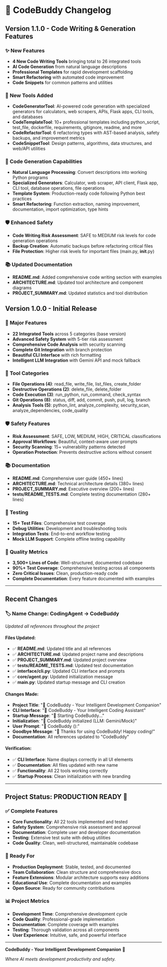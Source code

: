# 📝 CodeBuddy Changelog

## Version 1.1.0 - Code Writing & Generation Features

### ✨ **New Features**
- **4 New Code Writing Tools** bringing total to 26 integrated tools
- **AI Code Generation** from natural language descriptions
- **Professional Templates** for rapid development scaffolding
- **Smart Refactoring** with automated code improvement
- **Code Snippets** for common patterns and utilities

### 🔧 **New Tools Added**
- **CodeGeneratorTool**: AI-powered code generation with specialized generators for calculators, web scrapers, APIs, Flask apps, CLI tools, and databases
- **CodeTemplateTool**: 10+ professional templates including python_script, test_file, dockerfile, requirements, gitignore, readme, and more
- **CodeRefactorTool**: 6 refactoring types with AST-based analysis, safety backups, and improvement metrics
- **CodeSnippetTool**: Design patterns, algorithms, data structures, and web/API utilities

### 🎯 **Code Generation Capabilities**
- **Natural Language Processing**: Convert descriptions into working Python programs
- **Specialized Generators**: Calculator, web scraper, API client, Flask app, CLI tool, database operations, file operations
- **Template System**: Production-ready code following Python best practices
- **Smart Refactoring**: Function extraction, naming improvement, documentation, import optimization, type hints

### 🛡️ **Enhanced Safety**
- **Code Writing Risk Assessment**: SAFE to MEDIUM risk levels for code generation operations
- **Backup Creation**: Automatic backups before refactoring critical files
- **File Protection**: Higher risk levels for important files (main.py, __init__.py)

### 📚 **Updated Documentation**
- **README.md**: Added comprehensive code writing section with examples
- **ARCHITECTURE.md**: Updated tool architecture and component diagrams
- **PROJECT_SUMMARY.md**: Updated statistics and tool distribution

## Version 1.0.0 - Initial Release

### 🎉 **Major Features**
- **22 Integrated Tools** across 5 categories (base version)
- **Advanced Safety System** with 5-tier risk assessment
- **Comprehensive Code Analysis** with security scanning
- **Complete Git Integration** with branch protection
- **Beautiful CLI Interface** with rich formatting
- **Intelligent LLM Integration** with Gemini API and mock fallback

### 🔧 **Tool Categories**
- **File Operations (4)**: read_file, write_file, list_files, create_folder
- **Destructive Operations (2)**: delete_file, delete_folder
- **Code Execution (3)**: run_python, run_command, check_syntax
- **Git Operations (8)**: status, diff, add, commit, push, pull, log, branch
- **Analysis Tools (5)**: python_lint, analyze_complexity, security_scan, analyze_dependencies, code_quality

### 🛡️ **Safety Features**
- **Risk Assessment**: SAFE, LOW, MEDIUM, HIGH, CRITICAL classifications
- **Approval Workflows**: Beautiful, context-aware user prompts
- **Security Scanning**: 15+ vulnerability patterns detected
- **Operation Protection**: Prevents destructive actions without consent

### 📚 **Documentation**
- **README.md**: Comprehensive user guide (450+ lines)
- **ARCHITECTURE.md**: Technical architecture details (380+ lines)
- **PROJECT_SUMMARY.md**: Executive overview (200+ lines)
- **tests/README_TESTS.md**: Complete testing documentation (280+ lines)

### 🧪 **Testing**
- **15+ Test Files**: Comprehensive test coverage
- **Debug Utilities**: Development and troubleshooting tools
- **Integration Tests**: End-to-end workflow testing
- **Mock LLM Support**: Complete offline testing capability

### 🎯 **Quality Metrics**
- **3,500+ Lines of Code**: Well-structured, documented codebase
- **90%+ Test Coverage**: Comprehensive testing across all components
- **Zero Critical Issues**: Clean, production-ready code
- **Complete Documentation**: Every feature documented with examples

---

## Recent Changes

### 🏷️ **Name Change: CodingAgent → CodeBuddy**
*Updated all references throughout the project*

#### Files Updated:
- ✅ **README.md**: Updated title and all references
- ✅ **ARCHITECTURE.md**: Updated project name and descriptions
- ✅ **PROJECT_SUMMARY.md**: Updated project overview
- ✅ **tests/README_TESTS.md**: Updated test documentation
- ✅ **interface/cli.py**: Updated CLI interface and prompts
- ✅ **core/agent.py**: Updated initialization message
- ✅ **main.py**: Updated startup message and CLI creation

#### Changes Made:
- **Project Title**: "🤖 CodeBuddy - Your Intelligent Development Companion"
- **CLI Interface**: "🤖 CodeBuddy - Your Intelligent Coding Assistant"
- **Startup Message**: "🚀 Starting CodeBuddy..."
- **Initialization**: "🤖 CodeBuddy initialized (LLM: Gemini/Mock)"
- **User Prompt**: "🤖 CodeBuddy ():"
- **Goodbye Message**: "👋 Thanks for using CodeBuddy! Happy coding!"
- **Documentation**: All references updated to "CodeBuddy"

#### Verification:
- ✅ **CLI Interface**: Name displays correctly in all UI elements
- ✅ **Documentation**: All files updated with new name
- ✅ **Functionality**: All 22 tools working correctly
- ✅ **Startup Process**: Clean initialization with new branding

---

## Project Status: **PRODUCTION READY** 🚀

### ✅ **Complete Features**
- **Core Functionality**: All 22 tools implemented and tested
- **Safety System**: Comprehensive risk assessment and approval
- **Documentation**: Complete user and developer documentation
- **Testing**: Extensive test suite with debug utilities
- **Code Quality**: Clean, well-structured, maintainable codebase

### 🎯 **Ready For**
- **Production Deployment**: Stable, tested, and documented
- **Team Collaboration**: Clean structure and comprehensive docs
- **Feature Extensions**: Modular architecture supports easy additions
- **Educational Use**: Complete documentation and examples
- **Open Source**: Ready for community contributions

### 📊 **Project Metrics**
- **Development Time**: Comprehensive development cycle
- **Code Quality**: Professional-grade implementation
- **Documentation**: Complete coverage with examples
- **Testing**: Thorough validation across all components
- **User Experience**: Intuitive, safe, and powerful interface

---

**CodeBuddy - Your Intelligent Development Companion** 🤖

*Where AI meets development productivity and safety.*
